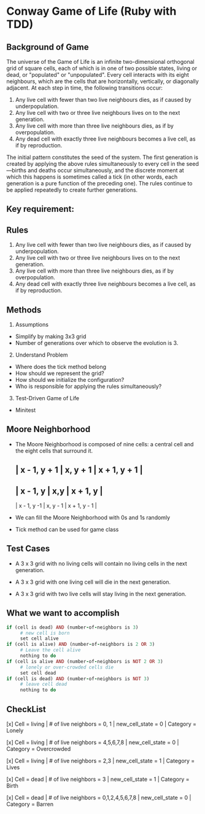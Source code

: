 # Conway Game of Life (Ruby with TDD)

## Background of Game 

The universe of the Game of Life is an infinite two-dimensional orthogonal grid of square cells, each of which is in one of two possible states, living or dead, or "populated" or "unpopulated". Every cell interacts with its eight neighbours, which are the cells that are horizontally, vertically, or diagonally adjacent. At each step in time, the following transitions occur:

1. Any live cell with fewer than two live neighbours dies, as if caused by underpopulation.
2. Any live cell with two or three live neighbours lives on to the next generation.
3. Any live cell with more than three live neighbours dies, as if by overpopulation.
4. Any dead cell with exactly three live neighbours becomes a live cell, as if by reproduction.

The initial pattern constitutes the seed of the system. The first generation is created by applying the above rules simultaneously to every cell in the seed—births and deaths occur simultaneously, and the discrete moment at which this happens is sometimes called a tick (in other words, each generation is a pure function of the preceding one). The rules continue to be applied repeatedly to create further generations.

## Key requirement: 

## Rules 
1. Any live cell with fewer than two live neighbours dies, as if caused by underpopulation.
2. Any live cell with two or three live neighbours lives on to the next generation.
3. Any live cell with more than three live neighbours dies, as if by overpopulation.
4. Any dead cell with exactly three live neighbours becomes a live cell, as if by reproduction.

## Methods
1. Assumptions
- Simplify by making 3x3 grid
- Number of generations over which to observe the evolution is 3.

2. Understand Problem
- Where does the tick method belong
- How should we represent the grid?
- How should we initialize the configuration?
- Who is responsible for applying the rules simultaneously? 

3. Test-Driven Game of Life
- Minitest 

## Moore Neighborhood
- The Moore Neighborhood is composed of nine cells: a central cell and the eight cells that surround it.

  | x - 1, y + 1 | x, y + 1 | x + 1, y + 1 |
  ------------------------------------------
  | x - 1,  y    | x,y      | x + 1, y     |
  ------------------------------------------
  | x - 1, y -1  | x, y - 1 | x + 1, y - 1 |

- We can fill the Moore Neighborhood with 0s and 1s randomly
- Tick method can be used for game class 

## Test Cases 

- A 3 x 3 grid with no living cells will contain no living cells in the next generation.

- A 3 x 3 grid with one living cell will die in the next generation.

- A 3 x 3 grid with two live cells will stay living in the next generation.


## What we want to accomplish

``` ruby
if (cell is dead) AND (number-of-neighbors is 3)
     # new cell is born
     set cell alive
if (cell is alive) AND (number-of-neighbors is 2 OR 3)
     # Leave the cell alive
     nothing to do
if (cell is alive AND (number-of-neighbors is NOT 2 OR 3)
     # lonely or over-crowded cells die
     set cell dead
if (cell is dead) AND (number-of-neighbors is NOT 3)
     # leave cell dead
     nothing to do
```

## CheckList

[x] Cell = living | # of live neighbors = 0, 1 | new_cell_state = 0 | Category = Lonely

[x] Cell = living | # of live neighbors = 4,5,6,7,8 | new_cell_state = 0 | Category =  Overcrowded

[x] Cell = living | # of live neighbors = 2,3 | new_cell_state = 1 | Category = Lives

[x] Cell = dead | # of live neighbors = 3 | new_cell_state = 1 | Category = Birth

[x] Cell = dead | # of live neighbors = 0,1,2,4,5,6,7,8 | new_cell_state = 0 | Category = Barren


